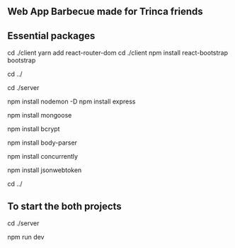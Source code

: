 Web App Barbecue made for Trinca friends
---------------------------------------------------------


Essential packages
---------------------------------------------------------

cd ./client yarn add react-router-dom
cd ./client npm install react-bootstrap bootstrap

cd ../

cd ./server 

npm install nodemon -D
npm install express

npm install mongoose

npm install bcrypt

npm install body-parser

npm install concurrently

npm install jsonwebtoken

cd ../

To start the both projects
------------------------------------------------------------
cd ./server

npm run dev
